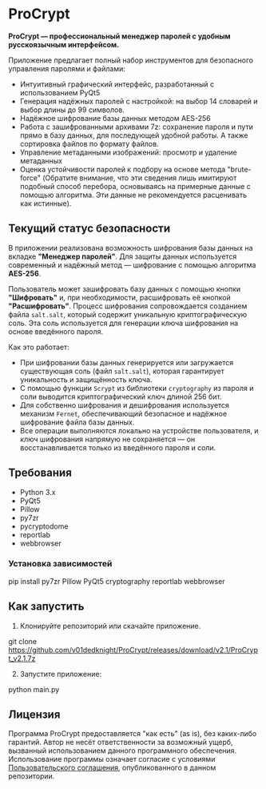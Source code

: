 # ProCrypt

**ProCrypt — профессиональный менеджер паролей с удобным русскоязычным интерфейсом.**

Приложение предлагает полный набор инструментов для безопасного управления паролями и файлами:

- Интуитивный графический интерфейс, разработанный с использованием PyQt5
- Генерация надёжных паролей с настройкой: на выбор 14 словарей и выбор длины до 99 символов.
- Надёжное шифрование базы данных методом AES-256
- Работа с зашифрованными архивами 7z: сохранение пароля и пути прямо в базу данных, для последующей удобной работы. А также сортировка файлов по формату файлов.
- Управление метаданными изображений: просмотр и удаление метаданных
- Оценка устойчивости паролей к подбору на основе метода "brute-force" (Обратите внимание, что эти сведения лишь имитируют подобный способ перебора, основываясь на примерные данные с помощью алгоритма. Эти данные не рекомендуется расценивать как истинные).

## Текущий статус безопасности

В приложении реализована возможность шифрования базы данных на вкладке **"Менеджер паролей"**. Для защиты данных используется современный и надёжный метод — шифрование с помощью алгоритма **AES-256**.

Пользователь может зашифровать базу данных с помощью кнопки **"Шифровать"** и, при необходимости, расшифровать её кнопкой **"Расшифровать"**. Процесс шифрования сопровождается созданием файла `salt.salt`, который содержит уникальную криптографическую соль. Эта соль используется для генерации ключа шифрования на основе введённого пароля.

Как это работает:

- При шифровании базы данных генерируется или загружается существующая соль (файл `salt.salt`), которая гарантирует уникальность и защищённость ключа.
- С помощью функции `Scrypt` из библиотеки `cryptography` из пароля и соли выводится криптографический ключ длиной 256 бит.
- Для собственно шифрования и дешифрования используется механизм `Fernet`, обеспечивающий безопасное и надёжное шифрование файла базы данных.
- Все операции выполняются локально на устройстве пользователя, и ключ шифрования напрямую не сохраняется — он восстанавливается только из введённого пароля и соли.

## Требования  

- Python 3.x  
- PyQt5  
- Pillow  
- py7zr  
- pycryptodome
- reportlab
- webbrowser

### Установка зависимостей  

pip install py7zr Pillow PyQt5 cryptography reportlab webbrowser

## Как запустить  

1. Клонируйте репозиторий или скачайте приложение.  

git clone https://github.com/v01dedknight/ProCrypt/releases/download/v2.1/ProCrypt_v2.1.7z

2. Запустите приложение:  

python main.py

## Лицензия  

Программа ProCrypt предоставляется "как есть" (as is), без каких-либо гарантий. Автор не несёт ответственности за возможный ущерб, вызванный использованием данного программного обеспечения.
Использование программы означает согласие с условиями [Пользовательского соглашения](https://github.com/v01dedknight/ProCrypt/blob/main/user_agreement.md), опубликованного в данном репозитории.
